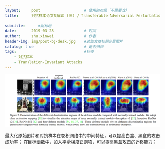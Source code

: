 ```yaml
---
layout:     post   				    # 使用的布局（不需要改）
title:      对抗样本论文集解读 (三) / Transferable Adversarial Perturbations

subtitle:      #副标题
date:       2019-03-28 				# 时间
author:     zhu.xinwei 		    	# 作者
header-img: img/post-bg-desk.jpg 	#这篇文章标题背景图片
catalog: true 						# 是否归档
tags:								#标签
    - 对抗样本
    - Translation-Invariant Attacks
---
```


![](/img/adversarial_examples/different_discriminative_regions.PNG)

最大化原始图片和对抗样本在卷积网络中的中间特征，可以提高白盒、黑盒的攻击成功率；
在目标函数中，加入平滑梯度正则项，可以提高黑盒攻击的迁移能力；